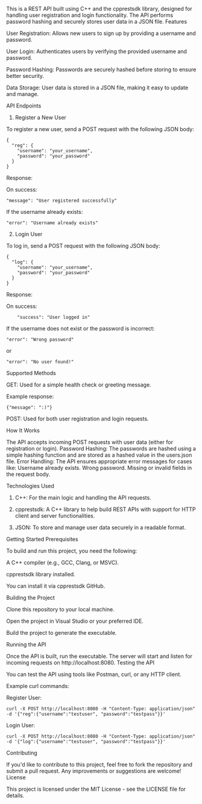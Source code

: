This is a REST API built using C++ and the cpprestsdk library, designed for handling user registration and login functionality. The API performs password hashing and securely stores user data in a JSON file.
Features

User Registration: Allows new users to sign up by providing a username and password.

User Login: Authenticates users by verifying the provided username and password.

Password Hashing: Passwords are securely hashed before storing to ensure better security.

Data Storage: User data is stored in a JSON file, making it easy to update and manage.

API Endpoints
1. Register a New User

To register a new user, send a POST request with the following JSON body:

    {
      "reg": {
        "username": "your_username",
        "password": "your_password"
      }
    }

Response:

On success: 

    "message": "User registered successfully"

If the username already exists: 

    "error": "Username already exists"

2. Login User

To log in, send a POST request with the following JSON body:

    {
      "log": {
        "username": "your_username",
        "password": "your_password"
      }
    }

Response:

On success: 
        
        "success": "User logged in"

If the username does not exist or the password is incorrect: 

    "error": "Wrong password" 
or

    "error": "No user found!"

Supported Methods

GET: Used for a simple health check or greeting message.

Example response: 
    
    {"message": ":)"}

POST: Used for both user registration and login requests.

How It Works

The API accepts incoming POST requests with user data (either for registration or login).
Password Hashing: The passwords are hashed using a simple hashing function and are stored as a hashed value in the users.json file.
Error Handling: The API ensures appropriate error messages for cases like:
Username already exists.
Wrong password.
Missing or invalid fields in the request body.

Technologies Used

1. C++: For the main logic and handling the API requests.

2. cpprestsdk: A C++ library to help build REST APIs with support for HTTP client and server functionalities.

3. JSON: To store and manage user data securely in a readable format.

Getting Started
Prerequisites

To build and run this project, you need the following:

A C++ compiler (e.g., GCC, Clang, or MSVC).

cpprestsdk library installed.

You can install it via cpprestsdk GitHub.

Building the Project

Clone this repository to your local machine.

Open the project in Visual Studio or your preferred IDE.

Build the project to generate the executable.

Running the API

Once the API is built, run the executable. The server will start and listen for incoming requests on http://localhost:8080.
Testing the API

You can test the API using tools like Postman, curl, or any HTTP client.

Example curl commands:

Register User:

    curl -X POST http://localhost:8080 -H "Content-Type: application/json" -d '{"reg":{"username":"testuser", "password":"testpass"}}'

Login User:

    curl -X POST http://localhost:8080 -H "Content-Type: application/json" -d '{"log":{"username":"testuser", "password":"testpass"}}'

Contributing

If you'd like to contribute to this project, feel free to fork the repository and submit a pull request. Any improvements or suggestions are welcome!
License

This project is licensed under the MIT License - see the LICENSE file for details.
